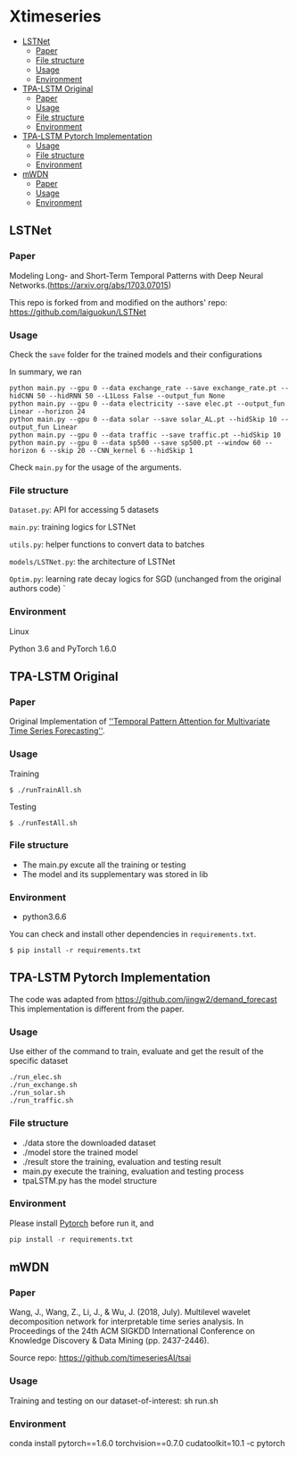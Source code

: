 # Xtimeseries
- [LSTNet](#lstnet)
  * [Paper](#paper)
  * [File structure](#file-structure)
  * [Usage](#usage)
  * [Environment](#environment)
- [TPA-LSTM Original](#tpa-lstm-original)
  * [Paper](#paper-1)
  * [Usage](#usage-1)
  * [File structure](#file-structure-1)
  * [Environment](#environment-1)
- [TPA-LSTM Pytorch Implementation](#tpa-lstm-pytorch-implementation)
  * [Usage](#usage-2)
  * [File structure](#file-structure-2)
  * [Environment](#environment-2)
- [mWDN](#mwdn)
  * [Paper](#paper-2)
  * [Usage](#usage-3)
  * [Environment](#environment-3)







## LSTNet

### Paper

Modeling Long- and Short-Term Temporal Patterns with Deep Neural Networks.(https://arxiv.org/abs/1703.07015)

This repo is forked from and modified on the authors' repo: https://github.com/laiguokun/LSTNet

### Usage
Check the `save` folder for the trained models and their configurations

In summary, we ran 
``` 
python main.py --gpu 0 --data exchange_rate --save exchange_rate.pt --hidCNN 50 --hidRNN 50 --L1Loss False --output_fun None
python main.py --gpu 0 --data electricity --save elec.pt --output_fun Linear --horizon 24
python main.py --gpu 0 --data solar --save solar_AL.pt --hidSkip 10 --output_fun Linear
python main.py --gpu 0 --data traffic --save traffic.pt --hidSkip 10
python main.py --gpu 0 --data sp500 --save sp500.pt --window 60 --horizon 6 --skip 20 --CNN_kernel 6 --hidSkip 1
```
Check `main.py` for the usage of the arguments.

### File structure

`Dataset.py`: API for accessing 5 datasets

`main.py`: training logics for LSTNet

`utils.py`: helper functions to convert data to batches

`models/LSTNet.py`: the architecture of LSTNet

`Optim.py`: learning rate decay logics for SGD  (unchanged from the original authors code)
`


### Environment 
Linux

Python 3.6 and PyTorch 1.6.0

## TPA-LSTM Original

### Paper

Original Implementation of [''Temporal Pattern Attention for Multivariate Time Series Forecasting''](https://arxiv.org/abs/1809.04206).


### Usage
Training
```
$ ./runTrainAll.sh
```
Testing
```
$ ./runTestAll.sh
```

### File structure
- The main.py excute all the training or testing
- The model and its supplementary was stored in lib

### Environment

* python3.6.6

You can check and install other dependencies in `requirements.txt`.
```
$ pip install -r requirements.txt
```
## TPA-LSTM Pytorch Implementation

The code was adapted from https://github.com/jingw2/demand_forecast
This implementation is different from the paper.


### Usage
Use either of the command to train, evaluate and get the result of the specific dataset
```
./run_elec.sh
./run_exchange.sh
./run_solar.sh
./run_traffic.sh
```

### File structure
- ./data store the downloaded dataset
- ./model store the trained model
- ./result store the training, evaluation and testing result
- main.py execute the training, evaluation and testing process
- tpaLSTM.py has the model structure  

### Environment
Please install [Pytorch](https://pytorch.org/) before run it, and

```python
pip install -r requirements.txt
```

## mWDN

### Paper

Wang, J., Wang, Z., Li, J., & Wu, J. (2018, July). Multilevel wavelet decomposition network for interpretable time series analysis. In Proceedings of the 24th ACM SIGKDD International Conference on Knowledge Discovery & Data Mining (pp. 2437-2446).

Source repo: https://github.com/timeseriesAI/tsai

### Usage
Training and testing on our dataset-of-interest:
sh run.sh


### Environment 
conda install pytorch==1.6.0 torchvision==0.7.0 cudatoolkit=10.1 -c pytorch

